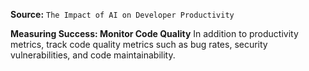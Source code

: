 **Source:** `The Impact of AI on Developer Productivity`

**Measuring Success: Monitor Code Quality**
In addition to productivity metrics, track code quality metrics such as bug rates, security vulnerabilities, and code maintainability.
